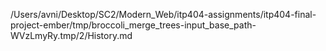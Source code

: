 /Users/avni/Desktop/SC2/Modern_Web/itp404-assignments/itp404-final-project-ember/tmp/broccoli_merge_trees-input_base_path-WVzLmyRy.tmp/2/History.md